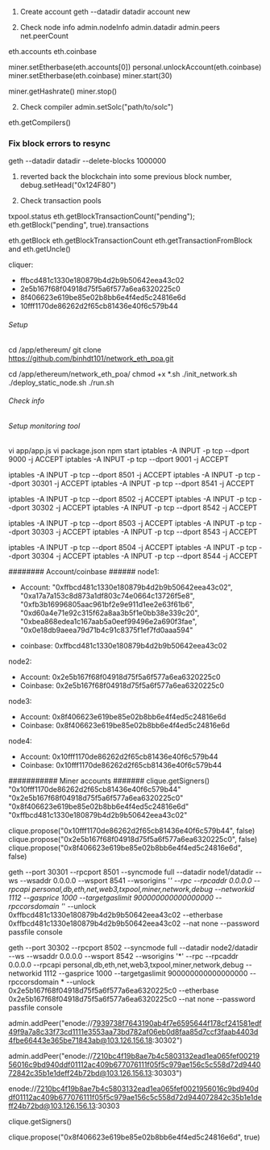 1. Create account
geth --datadir datadir account new

2. Check node info
admin.nodeInfo
admin.datadir
admin.peers
net.peerCount

eth.accounts
eth.coinbase

miner.setEtherbase(eth.accounts[0])
personal.unlockAccount(eth.coinbase)
miner.setEtherbase(eth.coinbase)
miner.start(30)

miner.getHashrate()
miner.stop()

2. Check compiler
admin.setSolc("path/to/solc")

eth.getCompilers()

### Fix block errors to resync
geth  --datadir datadir  --delete-blocks 1000000


1. reverted back the blockchain into some previous block number,
debug.setHead("0x124F80")

2. Check transaction pools

txpool.status
eth.getBlockTransactionCount("pending");
eth.getBlock("pending", true).transactions


eth.getBlock
eth.getBlockTransactionCount
eth.getTransactionFromBlock and
eth.getUncle()


cliquer:
+ ffbcd481c1330e180879b4d2b9b50642eea43c02
+ 2e5b167f68f04918d75f5a6f577a6ea6320225c0
+ 8f406623e619be85e02b8bb6e4f4ed5c24816e6d
+ 10fff1170de86262d2f65cb81436e40f6c579b44


######  Setup ###########
cd /app/ethereum/
git clone https://github.com/binhdt101/network_eth_poa.git

cd /app/ethereum/network_eth_poa/
chmod +x *.sh
./init_network.sh
./deploy_static_node.sh
./run.sh

###### Check info #########



###### Setup monitoring tool ######

vi app/app.js
vi package.json
npm start
iptables -A INPUT -p tcp --dport 9000 -j ACCEPT
iptables -A INPUT -p tcp --dport 9001 -j ACCEPT

iptables -A INPUT -p tcp --dport 8501 -j ACCEPT
iptables -A INPUT -p tcp --dport 30301 -j ACCEPT
iptables -A INPUT -p tcp --dport 8541 -j ACCEPT

iptables -A INPUT -p tcp --dport 8502 -j ACCEPT
iptables -A INPUT -p tcp --dport 30302 -j ACCEPT
iptables -A INPUT -p tcp --dport 8542 -j ACCEPT

iptables -A INPUT -p tcp --dport 8503 -j ACCEPT
iptables -A INPUT -p tcp --dport 30303 -j ACCEPT
iptables -A INPUT -p tcp --dport 8543 -j ACCEPT

iptables -A INPUT -p tcp --dport 8504 -j ACCEPT
iptables -A INPUT -p tcp --dport 30304 -j ACCEPT
iptables -A INPUT -p tcp --dport 8544 -j ACCEPT


######## Account/coinbase ######
node1:
 + Account:
       "0xffbcd481c1330e180879b4d2b9b50642eea43c02",
        "0xa17a7a153c8d873a1df803c74e0664c13726f5e8",
        "0xfb3b16996805aac961bf2e9e911d1ee2e63f61b6",
        "0xd60a4e71e92c315f62a8aa3b5f1e0bb38e339c20",
        "0xbea868edea1c167aab5a0eef99496e2a690f3fae",
        "0x0e18db9aeea79d71b4c91c8375f1ef7fd0aaa594"

 + coinbase:  0xffbcd481c1330e180879b4d2b9b50642eea43c02

node2:
 + Account:  0x2e5b167f68f04918d75f5a6f577a6ea6320225c0
 + Coinbase: 0x2e5b167f68f04918d75f5a6f577a6ea6320225c0


node3:
 + Account: 0x8f406623e619be85e02b8bb6e4f4ed5c24816e6d
 + Coinbase: 0x8f406623e619be85e02b8bb6e4f4ed5c24816e6d


node4:
 + Account: 0x10fff1170de86262d2f65cb81436e40f6c579b44
 + Coinbase: 0x10fff1170de86262d2f65cb81436e40f6c579b44

########### Miner accounts #######
clique.getSigners()
  "0x10fff1170de86262d2f65cb81436e40f6c579b44"
  "0x2e5b167f68f04918d75f5a6f577a6ea6320225c0"
  "0x8f406623e619be85e02b8bb6e4f4ed5c24816e6d"
  "0xffbcd481c1330e180879b4d2b9b50642eea43c02"


  clique.propose("0x10fff1170de86262d2f65cb81436e40f6c579b44", false)
  clique.propose("0x2e5b167f68f04918d75f5a6f577a6ea6320225c0", false)
  clique.propose("0x8f406623e619be85e02b8bb6e4f4ed5c24816e6d", false)

geth --port 30301 --rpcport 8501 --syncmode full --datadir node1/datadir --ws --wsaddr 0.0.0.0 --wsport 8541 --wsorigins '*' --rpc --rpcaddr 0.0.0.0 --rpcapi personal,db,eth,net,web3,txpool,miner,network,debug --networkid 1112 --gasprice 1000 --targetgaslimit 900000000000000000 --rpccorsdomain '*' --unlock 0xffbcd481c1330e180879b4d2b9b50642eea43c02 --etherbase 0xffbcd481c1330e180879b4d2b9b50642eea43c02 --nat none --password passfile console


geth --port 30302 --rpcport 8502 --syncmode full --datadir node2/datadir --ws --wsaddr 0.0.0.0 --wsport 8542 --wsorigins '*' --rpc --rpcaddr 0.0.0.0 --rpcapi personal,db,eth,net,web3,txpool,miner,network,debug --networkid 1112 --gasprice 1000 --targetgaslimit 900000000000000000 --rpccorsdomain * --unlock 0x2e5b167f68f04918d75f5a6f577a6ea6320225c0 --etherbase 0x2e5b167f68f04918d75f5a6f577a6ea6320225c0 --nat none --password passfile console



admin.addPeer("enode://7939738f7643190ab4f7e6595644f178cf241581edf49f9a7a8c33f73cd1111e3553aa73bd782af06eb0d8faa85d7ccf3faab4403d4fbe66443e365be71843ab@103.126.156.18:30302")

admin.addPeer("enode://7210bc4f19b8ae7b4c5803132ead1ea065fef0021956016c9bd940ddf01112ac409b677076111f05f5c979ae156c5c558d72d944072842c35b1e1deff24b72bd@103.126.156.13:30303")

enode://7210bc4f19b8ae7b4c5803132ead1ea065fef0021956016c9bd940ddf01112ac409b677076111f05f5c979ae156c5c558d72d944072842c35b1e1deff24b72bd@103.126.156.13:30303


clique.getSigners()

clique.propose("0x8f406623e619be85e02b8bb6e4f4ed5c24816e6d", true)
